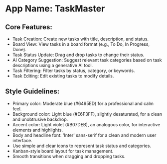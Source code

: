 # **App Name**: TaskMaster

## Core Features:

- Task Creation: Create new tasks with title, description, and status.
- Board View: View tasks in a board format (e.g., To Do, In Progress, Done).
- Task Status Update: Drag and drop tasks to change their status.
- AI Category Suggestion: Suggest relevant task categories based on task descriptions using a generative AI tool.
- Task Filtering: Filter tasks by status, category, or keywords.
- Task Editing: Edit existing tasks to modify details.

## Style Guidelines:

- Primary color: Moderate blue (#6495ED) for a professional and calm feel.
- Background color: Light blue (#E6F3FF), slightly desaturated, for a clean and unobtrusive backdrop.
- Accent color: Light violet (#B07DEB), an analogous color, for interactive elements and highlights.
- Body and headline font: 'Inter' sans-serif for a clean and modern user interface.
- Use simple and clear icons to represent task status and categories.
- Kanban-style board layout for task management.
- Smooth transitions when dragging and dropping tasks.